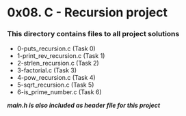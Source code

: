 # 0x08. C - Recursion project
### This directory contains files to all project solutions

- 0-puts_recursion.c (Task 0)
- 1-print_rev_recursion.c (Task 1)
- 2-strlen_recursion.c (Task 2)
- 3-factorial.c (Task 3)
- 4-pow_recursion.c (Task 4)
- 5-sqrt_recursion.c (Task 5)
- 6-is_prime_number.c (Task 6)

***main.h is also included as header file for this project***
